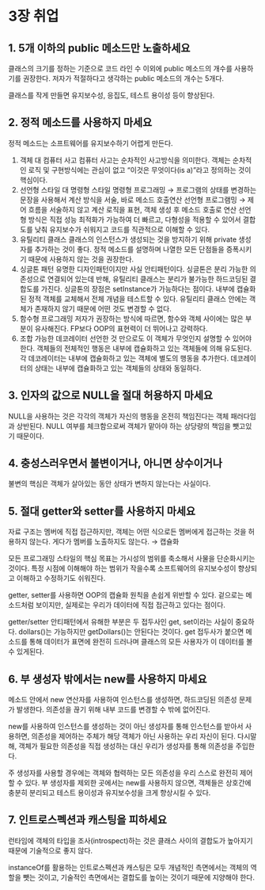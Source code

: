 # 3장 취업

## 1. 5개 이하의 public 메소드만 노출하세요

클래스의 크기를 정하는 기준으로 코드 라인 수 이외에 public 메소드의 개수를 사용하기를 권장한다.
저자가 적절하다고 생각하는 public 메소드의 개수는 5개다.

클래스를 작게 만들면 유지보수성, 응집도, 테스트 용이성 등이 향상된다.

## 2. 정적 메소드를 사용하지 마세요

정적 메소드는 소프트웨어를 유지보수하기 어렵게 만든다.

1. 객체 대 컴퓨터 사고
컴퓨터 사고는 순차적인 사고방식을 의미한다. 
객체는 순차적인 로직 및 구현방식에는 관심이 없고 “이것은 무엇이다(is a)”라고 정의하는 것이 핵심이다.
2. 선언형 스타일 대 명령형 스타일
명령형 프로그래밍 → 프로그램의 상태를 변경하는 문장을 사용해서 계산 방식을 서술, 바로 메소드 호출연산
선언형 프로그램밍 → 제어 흐름을 서술하지 않고 계산 로직을 표현, 객체 생성 후 메소드 호출로 연산
선언형 방식은 직접 성능 최적화가 가능하여 더 빠르고, 다형성을 적용할 수 있어서 결합도를 낮춰 유지보수가 쉬워지고 코드를 직관적으로 이해할 수 있다.
3. 유틸리티 클래스
클래스의 인스턴스가 생성되는 것을 방지하기 위해 private 생성자를 추가하는 것이 좋다.
정적 메소드를 설명하며 나열한 모든 단점들을 증폭시키기 때문에 사용하지 않는 것을 권장한다.
4. 싱글톤 패턴
유명한 디자인패턴이지만 사실 안티패턴이다.
싱글톤은 분리 가능한 의존성으로 연결되어 있는데 반해, 유틸리티 클래스는 분리가 불가능한 하드코딩된 결합도를 가진다.
싱글톤의 장점은 setInstance가 가능하다는 점이다. 내부에 캡슐화된 정적 객체를 교체해서 전체 개념을 테스트할 수 있다. 유틸리티 클래스 안에는 객체가 존재하지 않기 때문에 어떤 것도 변경할 수 없다.
5. 함수형 프로그래밍
저자가 권장하는 방식에 따르면, 함수와 객체 사이에는 많은 부분이 유사해진다.
FP보다 OOP의 표현력이 더 뛰어나고 강력하다.
6. 조합 가능한 데코레이터
선언한 것 만으로도 이 객체가 무엇인지 설명할 수 있어야 한다.
객체들의 전체적인 행동은 내부에 캡슐화하고 있는 객체들에 의해 유도된다. 각 데코레이터는 내부에 캡슐화하고 있는 객체에 별도의 행동을 추가한다. 데코레이터의 상태는 내부에 캡슐화하고 있는 객체들의 상태와 동일하다.

## 3. 인자의 값으로 NULL을 절대 허용하지 마세요

NULL을 사용하는 것은 각각의 객체가 자신의 행동을 온전히 책임진다는 객체 패러다임과 상반된다.
NULL 여부를 체크함으로써 객체가 맡아야 하는 상당량의 책임을 뺏고있기 때문이다.

## 4. 충성스러우면서 불변이거나, 아니면 상수이거나

불변의 핵심은 객체가 살아있는 동안 상태가 변하지 않는다는 사실이다.

## 5. 절대 getter와 setter를 사용하지 마세요

자료 구조는 멤버에 직접 접근하지만, 객체는 어떤 식으로든 멤버에게 접근하는 것을 허용하지 않는다. 게다가 멤버를 노출하지도 않는다. → 캡슐화

모든 프로그래밍 스타일의 핵심 목표는 가시성의 범위를 축소해서 사물을 단순화시키는 것이다.
특정 시점에 이해해야 하는 범위가 작을수록 소프트웨어의 유지보수성이 향상되고 이해하고 수정하기도 쉬워진다.

getter, setter를 사용하면 OOP의 캡슐화 원칙을 손쉽게 위반할 수 있다.
겉으로는 메소드처럼 보이지만, 실제로는 우리가 데이터에 직접 접근하고 있다는 점이다.

getter/setter 안티패턴에서 유해한 부분은 두 접두사인 get, set이라는 사실이 중요하다.
dollars()는 가능하지만 getDollars()는 안된다는 것이다.
get 접두사가 붙으면 메소드를 통해 데이터가 표면에 완전히 드러나며 클래스의 모든 사용자가 이 데이터를 볼 수 있게된다.

## 6. 부 생성자 밖에서는 new를 사용하지 마세요

메소드 안에서 new 연산자를 사용하여 인스턴스를 생성하면, 하드코딩된 의존성 문제가 발생한다.
의존성을 끊기 위해 내부 코드를 변경할 수 밖에 없어진다.

new를 사용하여 인스턴스를 생성하는 것이 아닌 생성자를 통해 인스턴스를 받아서 사용하면,
의존성을 제어하는 주체가 해당 객체가 아닌 사용하는 우리 자신이 된다.
다시말해, 객체가 필요한 의존성을 직접 생성하는 대신 우리가 생성자를 통해 의존성을 주입한다.

주 생성자를 사용할 경우에는 객체와 협력하는 모든 의존성을 우리 스스로 완전히 제어할 수 있다.
부 생성자를 제외한 곳에서는 new를 사용하지 않으면, 객체들은 상호간에 충분히 분리되고 테스트 용이성과 유지보수성을 크게 향상시킬 수 있다.

## 7. 인트로스펙션과 캐스팅을 피하세요

런타임에 객체의 타입을 조사(introspect)하는 것은 클래스 사이의 결합도가 높아지기 때문에 기술적으로 좋지 않다.

instanceOf를 활용하는 인트로스펙션과 캐스팅은 모두 개념적인 측면에서는 객체의 역할을 뺏는 것이고, 기술적인 측면에서는 결합도를 높이는 것이기 때문에 지양해야 한다.